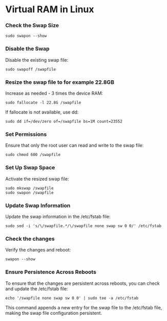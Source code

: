 # Virtual RAM in Linux

### Check the Swap Size
```
sudo swapon --show
```

### Disable the Swap
Disable the existing swap file:
```
sudo swapoff /swapfile
```

### Resize the swap file to for example 22.8GB
Increase as needed - 3 times the device RAM:
```
sudo fallocate -l 22.8G /swapfile
```

If fallocate is not available, use dd:
```
sudo dd if=/dev/zero of=/swapfile bs=1M count=23552
```

### Set Permissions
Ensure that only the root user can read and write to the swap file:
```
sudo chmod 600 /swapfile
```

### Set Up Swap Space
Activate the resized swap file:
```
sudo mkswap /swapfile
sudo swapon /swapfile
```

### Update Swap Information
Update the swap information in the /etc/fstab file:
```
sudo sed -i 's/\/swapfile.*/\/swapfile none swap sw 0 0/' /etc/fstab
```

### Check the changes
Verify the changes and reboot:
```
swapon --show
```

### Ensure Persistence Across Reboots
To ensure that the changes are persistent across reboots, you can check and update the /etc/fstab file:
```
echo '/swapfile none swap sw 0 0' | sudo tee -a /etc/fstab
```

This command appends a new entry for the swap file to the /etc/fstab file, making the swap file configuration persistent.
